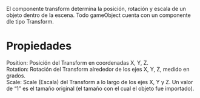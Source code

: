 El componente transform determina la posición, rotación y escala de un objeto dentro de la escena. 
Todo gameObject cuenta con un componente dle tipo Transform.

# Propiedades

Position: 	Posición del Transform en coordenadas X, Y, Z.  
Rotation: 	Rotación del Transform alrededor de los ejes X, Y, Z, medido en grados.  
Scale: 	Scale (Escala) del Transform a lo largo de los ejes X, Y y Z. Un valor de “1” es el tamaño original (el tamaño con el cual el objeto fue importado).  
